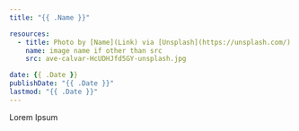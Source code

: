 ```yaml
---
title: "{{ .Name }}"

resources:
  - title: Photo by [Name](Link) via [Unsplash](https://unsplash.com/)
    name: image name if other than src
    src: ave-calvar-HcUDHJfd5GY-unsplash.jpg

date: {{ .Date }}
publishDate: "{{ .Date }}"
lastmod: "{{ .Date }}"
---
```


Lorem Ipsum
